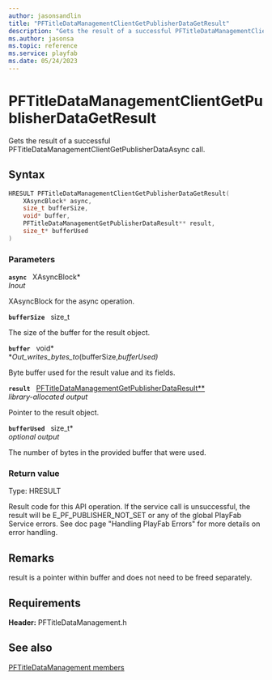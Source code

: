 ```yaml
---
author: jasonsandlin
title: "PFTitleDataManagementClientGetPublisherDataGetResult"
description: "Gets the result of a successful PFTitleDataManagementClientGetPublisherDataAsync call."
ms.author: jasonsa
ms.topic: reference
ms.service: playfab
ms.date: 05/24/2023
---
```


# PFTitleDataManagementClientGetPublisherDataGetResult  

Gets the result of a successful PFTitleDataManagementClientGetPublisherDataAsync call.  

## Syntax  
  
```cpp
HRESULT PFTitleDataManagementClientGetPublisherDataGetResult(  
    XAsyncBlock* async,  
    size_t bufferSize,  
    void* buffer,  
    PFTitleDataManagementGetPublisherDataResult** result,  
    size_t* bufferUsed  
)  
```  
  
### Parameters  
  
**`async`** &nbsp; XAsyncBlock*  
*_Inout_*  
  
XAsyncBlock for the async operation.  
  
**`bufferSize`** &nbsp; size_t  
  
The size of the buffer for the result object.  
  
**`buffer`** &nbsp; void*  
*_Out_writes_bytes_to_(bufferSize,*bufferUsed)*  
  
Byte buffer used for the result value and its fields.  
  
**`result`** &nbsp; [PFTitleDataManagementGetPublisherDataResult**](../../pftitledatamanagementtypes/structs/pftitledatamanagementgetpublisherdataresult.md)  
*library-allocated output*  
  
Pointer to the result object.  
  
**`bufferUsed`** &nbsp; size_t*  
*optional output*  
  
The number of bytes in the provided buffer that were used.  
  
  
### Return value
Type: HRESULT
  
Result code for this API operation. If the service call is unsuccessful, the result will be E_PF_PUBLISHER_NOT_SET or any of the global PlayFab Service errors. See doc page "Handling PlayFab Errors" for more details on error handling.
  
## Remarks  
  
result is a pointer within buffer and does not need to be freed separately.
  
## Requirements  
  
**Header:** PFTitleDataManagement.h
  
## See also  
[PFTitleDataManagement members](../pftitledatamanagement_members.md)  

  
  
